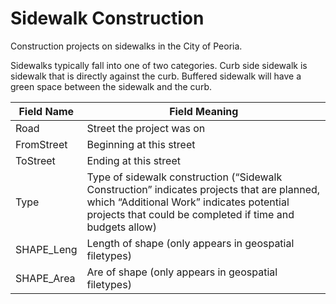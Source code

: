 ﻿Sidewalk Construction
=====================

Construction projects on sidewalks in the City of Peoria. 

Sidewalks typically fall into one of two categories.  Curb side sidewalk is sidewalk that is directly against the curb.  Buffered sidewalk will have a green space between the sidewalk and the curb.  

| Field Name  | Field Meaning                                                                                                                                                                                       |
|-------------|-----------------------------------------------------------------------------------------------------------------------------------------------------------------------------------------------------|
| Road        | Street the project was on                                                                                                                                                                           |
| FromStreet  | Beginning at this street                                                                                                                                                                            |
| ToStreet    | Ending at this street                                                                                                                                                                               |
| Type      | Type of sidewalk construction (“Sidewalk Construction” indicates projects that are planned, which “Additional Work” indicates potential projects that could be completed if time and budgets allow) |
| SHAPE\_Leng | Length of shape (only appears in geospatial filetypes)                                                                                                                                              |
| SHAPE\_Area | Are of shape (only appears in geospatial filetypes)                                                                                                                                                 |
